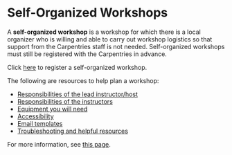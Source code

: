 # Self-Organized Workshops
A **self-organized workshop** is a workshop for which there is a local organizer who is willing and able to carry out workshop logistics so that support from the Carpentries staff is not needed. Self-organized workshops must still be registered with the Carpentries in advance.

Click [here](https://amy.software-carpentry.org/forms/dc/request_selforganized/) to register a self-organized workshop.

The following are resources to help plan a workshop:  

+ [Responsibilities of the lead instructor/host](http://www.datacarpentry.org/self-org-lead/)  
+ [Responsibilities of the instructors](http://www.datacarpentry.org/instructor-checklist/)  
+ [Equipment you will need](http://www.datacarpentry.org/equipment-checklist/)  
+ [Accessibility](http://www.datacarpentry.org/accessibility/)  
+ [Email templates](http://www.datacarpentry.org/email-templates/)  
+ [Troubleshooting and helpful resources](http://www.datacarpentry.org/troubleshooting/)  

For more information, see [this page](http://www.datacarpentry.org/self-organized-workshops/). 
